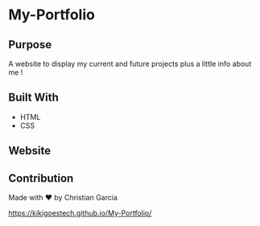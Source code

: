 # My-Portfolio
## Purpose
A website to display my current and future projects plus a little info about me !

## Built With
* HTML
* CSS

## Website


## Contribution
Made with ❤️ by Christian Garcia

https://kikigoestech.github.io/My-Portfolio/